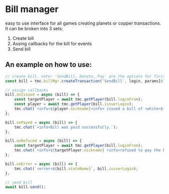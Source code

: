 # Bill manager

easy to use interface for all games creating planets or copper transactions.
It can be broken into 3 sets:

1. Create bill
2. Assing callbacks for the bill for events
3. Send bill

## An example on how to use:

```ts
// create bill, note: 'SendBill, Donate, Pay' are the options for first parameter
const bill = tmc.billMgr.createTransaction('SendBill', login, params[0], amount, `You were billed ${amount} coppers by an admin. Do you want to pay this bill?`);

// assign callbacks
bill.onIssued = async (bill) => {
    const targetPlayer = await tmc.getPlayer(bill.loginFrom);
    const player = await tmc.getPlayer(bill.issuerLogin);
    tmc.chat(`¤info¤${player.nickname}¤info¤ issued a bill of ¤white¤${bill.amount} ¤info¤ to ¤white¤${targetPlayer.nickname}¤info¤.`);
};

bill.onPayed = async (bill) => {
    tmc.chat(`¤info¤Bill was paid successfully.`);
};

bill.onRefuced = async (bill) => {
    const targetPlayer = await tmc.getPlayer(bill.loginFrom);
    tmc.chat(`¤info¤${targetPlayer.nickname} ¤info¤refused to pay the bill.`);
};

bill.onError = async (bill) => {
    tmc.chat(`¤error¤${bill.stateName}`, bill.issuerLogin);
};

// send bill
await bill.send();
```
